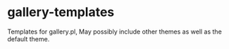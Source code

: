gallery-templates
=================

Templates for gallery.pl, May possibly include other themes as well as the default theme.
